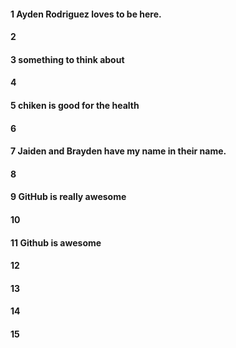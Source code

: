 #### 1 Ayden Rodriguez loves to be here.
#### 2
#### 3 something to think about
#### 4
#### 5 chiken is good for the health
#### 6
#### 7 Jaiden and Brayden have my name in their name.
#### 8
#### 9 GitHub is really awesome
#### 10
#### 11 Github is awesome
#### 12
#### 13
#### 14
#### 15